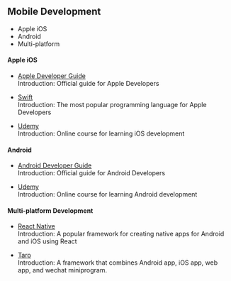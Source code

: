 ## Mobile Development

- Apple iOS
- Android
- Multi-platform


#### Apple iOS
- [Apple Developer Guide](https://developer.apple.com/library/archive/referencelibrary/GettingStarted/DevelopiOSAppsSwift/)  
Introduction: Official guide for Apple Developers

- [Swift](https://docs.swift.org/swift-book/GuidedTour/GuidedTour.html)  
Introduction: The most popular programming language for Apple Developers

- [Udemy](https://www.udemy.com/course/ios-12-app-china/)  
Introduction: Online course for learning iOS development

#### Android
- [Android Developer Guide](https://developer.android.com/guide)  
Introduction: Official guide for Android Developers

- [Udemy](https://www.udemy.com/course/learn-android-application-development-y/)  
Introduction: Online course for learning Android development

#### Multi-platform Development

- [React Native](https://reactnative.dev/docs/getting-started)  
Introduction: A popular framework for creating native apps for Android and iOS using React

- [Taro](https://taro-docs.jd.com/taro/docs/spec-for-taro.html)  
Introduction: A framework that combines Android app, iOS app, web app, and wechat miniprogram.
